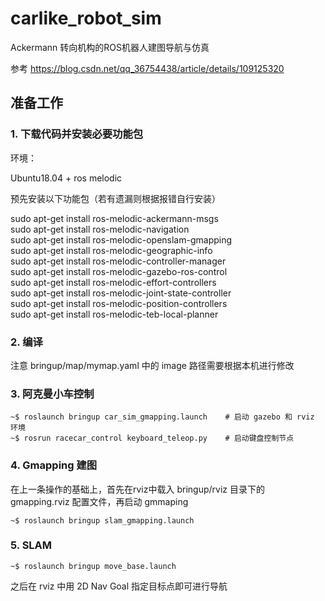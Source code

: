 # carlike_robot_sim  
Ackermann 转向机构的ROS机器人建图导航与仿真  

参考 https://blog.csdn.net/qq_36754438/article/details/109125320  

## 准备工作  
### 1. 下载代码并安装必要功能包  

环境：  

Ubuntu18.04 + ros melodic  

预先安装以下功能包（若有遗漏则根据报错自行安装）   

sudo apt-get install ros-melodic-ackermann-msgs  
sudo apt-get install ros-melodic-navigation  
sudo apt-get install ros-melodic-openslam-gmapping  
sudo apt-get install ros-melodic-geographic-info  
sudo apt-get install ros-melodic-controller-manager  
sudo apt-get install ros-melodic-gazebo-ros-control  
sudo apt-get install ros-melodic-effort-controllers  
sudo apt-get install ros-melodic-joint-state-controller   
sudo apt-get install ros-melodic-position-controllers   
sudo apt-get install ros-melodic-teb-local-planner  

### 2. 编译  

注意 bringup/map/mymap.yaml 中的 image 路径需要根据本机进行修改

### 3. 阿克曼小车控制

```shell
~$ roslaunch bringup car_sim_gmapping.launch	# 启动 gazebo 和 rviz 环境
~$ rosrun racecar_control keyboard_teleop.py	# 启动键盘控制节点
```

### 4. Gmapping 建图

在上一条操作的基础上，首先在rviz中载入 bringup/rviz 目录下的 gmapping.rviz 配置文件，再启动 gmmaping 

```shell
~$ roslaunch bringup slam_gmapping.launch
```

### 5. SLAM

```shell
~$ roslaunch bringup move_base.launch	
```

之后在 rviz 中用 2D Nav Goal 指定目标点即可进行导航



